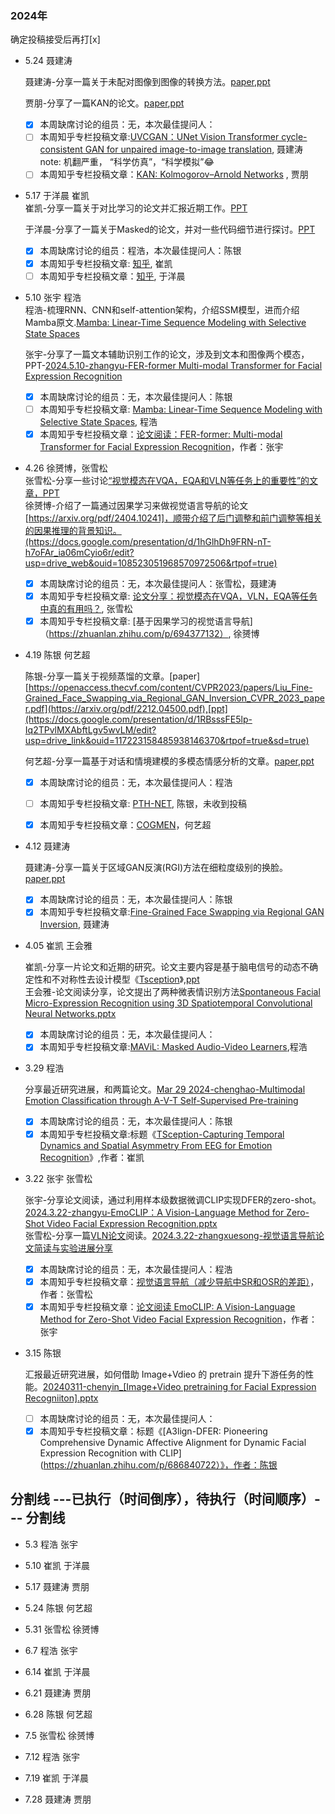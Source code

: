
### 2024年
确定投稿接受后再打[x]

- 5.24	聂建涛
  
  聂建涛-分享一篇关于未配对图像到图像的转换方法。[paper](https://openaccess.thecvf.com/content/WACV2023/papers/Torbunov_UVCGAN_UNet_Vision_Transformer_Cycle-Consistent_GAN_for_Unpaired_Image-to-Image_Translation_WACV_2023_paper.pdf),[ppt](https://docs.google.com/presentation/d/1TboboQMHXjPTiplZEZXLOhjKiql68sTc/edit#slide=id.p1)

  贾朋-分享了一篇KAN的论文。[paper](https://arxiv.org/html/2404.19756v1),[ppt](https://docs.google.com/presentation/d/1M1C9UOIrVSs4CR42GfBmOGQ7q9unCNFk/edit?usp=drive_link)

  - [x] 本周缺席讨论的组员：无，本次最佳提问人：
  - [ ] 本周知乎专栏投稿文章:[UVCGAN：UNet Vision Transformer cycle-consistent GAN for unpaired image-to-image translation](https://zhuanlan.zhihu.com/p/699968769), 聂建涛   note: 机翻严重， “科学仿真”，“科学模拟”😂
  - [ ] 本周知乎专栏投稿文章：[KAN: Kolmogorov–Arnold Networks](https://zhuanlan.zhihu.com/p/699939831) , 贾朋

- 5.17 于洋晨  崔凯\
  崔凯-分享一篇关于对比学习的论文并汇报近期工作。[PPT](https://docs.google.com/presentation/d/1I3aUK5ntGIGGEVg7OET9vYTDzxRtAPA9/edit#slide=id.p1)

  于洋晨-分享了一篇关于Masked的论文，并对一些代码细节进行探讨。[PPT](https://docs.google.com/presentation/d/1I3aUK5ntGIGGEVg7OET9vYTDzxRtAPA9/edit#slide=id.p1)
  
  - [x] 本周缺席讨论的组员：程浩，本次最佳提问人：陈银
  - [x] 本周知乎专栏投稿文章: [知乎](https://zhuanlan.zhihu.com/p/698099502), 崔凯
  - [ ] 本周知乎专栏投稿文章：[知乎](https://zhuanlan.zhihu.com/p/699582594), 于洋晨

- 5.10 张宇 程浩\
  程浩-梳理RNN、CNN和self-attention架构，介绍SSM模型，进而介绍Mamba原文.[Mamba: Linear-Time Sequence Modeling with Selective State Spaces](https://docs.google.com/presentation/d/1F0Co522rU__xKtRG7Zqe7NEAe36qqB4J/edit#slide=id.p1)

  张宇-分享了一篇文本辅助识别工作的论文，涉及到文本和图像两个模态，PPT-[2024.5.10-zhangyu-FER-former Multi-modal Transformer for Facial Expression Recognition](https://docs.google.com/presentation/d/15vC7855D_LFRTcQ8N1DpxB_z08ab0gHy/edit?usp=drive_link&ouid=105607574390576704351&rtpof=true&sd=true)
  
  - [x] 本周缺席讨论的组员：无，本次最佳提问人：陈银
  - [ ] 本周知乎专栏投稿文章: [Mamba: Linear-Time Sequence Modeling with Selective State Spaces](https://zhuanlan.zhihu.com/p/697357883), 程浩
  - [x] 本周知乎专栏投稿文章：[论文阅读：FER-former: Multi-modal Transformer for Facial Expression Recognition](https://zhuanlan.zhihu.com/p/696439106)，作者：张宇

- 4.26 徐赟博，张雪松   
  张雪松-分享一些讨论[“视觉模态在VQA，EQA和VLN等任务上的重要性”的文章，PPT](https://docs.google.com/presentation/d/11yrPMOLRm0U9azxm2Jb-WfHceKVcVEFG/edit?usp=drive_web&ouid=105694431737350823330&rtpof=true)   
  徐赟博-介绍了一篇通过因果学习来做视觉语言导航的论文[https://arxiv.org/pdf/2404.10241]，顺带介绍了后门调整和前门调整等相关的因果推理的背景知识。(https://docs.google.com/presentation/d/1hGlhDh9FRN-nT-h7oFAr_ia06mCyio6r/edit?usp=drive_web&ouid=108523051968570972506&rtpof=true)
  - [x] 本周缺席讨论的组员：无，本次最佳提问人：张雪松，聂建涛
  - [x] 本周知乎专栏投稿文章: [论文分享：视觉模态在VQA，VLN，EQA等任务中真的有用吗？](https://zhuanlan.zhihu.com/p/694329491), 张雪松
  - [x] 本周知乎专栏投稿文章: [基于因果学习的视觉语言导航]（https://zhuanlan.zhihu.com/p/694377132）, 徐赟博
  
- 4.19	陈银 何艺超
  
  陈银-分享一篇关于视频蒸馏的文章。[paper][https://openaccess.thecvf.com/content/CVPR2023/papers/Liu_Fine-Grained_Face_Swapping_via_Regional_GAN_Inversion_CVPR_2023_paper.pdf](https://arxiv.org/pdf/2212.04500.pdf),[ppt](https://docs.google.com/presentation/d/1RBsssFE5lp-Iq2TPvlMXAbftLgv5wvLM/edit?usp=drive_link&ouid=117223158485938146370&rtpof=true&sd=true)

  何艺超-分享一篇基于对话和情境建模的多模态情感分析的文章。[paper](https://arxiv.org/abs/2205.02455),[ppt](https://docs.google.com/presentation/d/1AL8QtHZo965MSr1Mhs6AvvgiAs-iifmP/edit#slide=id.p3)
  - [x] 本周缺席讨论的组员：无，本次最佳提问人：程浩
  - [ ] 本周知乎专栏投稿文章: [PTH-NET](https://zhuanlan.zhihu.com/p/693939726?), 陈银，未收到投稿
  - [x] 本周知乎专栏投稿文章：[COGMEN](https://zhuanlan.zhihu.com/p/692989727)，何艺超
 
      
- 4.12	聂建涛
  
  聂建涛-分享一篇关于区域GAN反演(RGI)方法在细粒度级别的换脸。[paper](https://openaccess.thecvf.com/content/CVPR2023/papers/Liu_Fine-Grained_Face_Swapping_via_Regional_GAN_Inversion_CVPR_2023_paper.pdf),[ppt](https://docs.google.com/presentation/d/18mptJJIrZ_3WrVLHL9qSd5Bf4XcPop8u/edit#slide=id.p5)

  - [x] 本周缺席讨论的组员：无，本次最佳提问人：陈银
  - [x] 本周知乎专栏投稿文章:[Fine-Grained Face Swapping via Regional GAN Inversion](https://zhuanlan.zhihu.com/p/693977227?), 聂建涛

- 4.05	崔凯 王会雅
  
  崔凯-分享一片论文和近期的研究。论文主要内容是基于脑电信号的动态不确定性和不对称性去设计模型《[Tsception](https://ieeexplore.ieee.org/stamp/stamp.jsp?arnumber=9762054)》,[ppt](https://docs.google.com/presentation/d/13yxf6I43vWx6IluOKf6ajXWniQ4kv8PR/edit#slide=id.p1)\
  王会雅-论文阅读分享，论文提出了两种微表情识别方法[Spontaneous Facial Micro-Expression Recognition using 3D Spatiotemporal Convolutional Neural Networks.pptx](https://docs.google.com/presentation/d/1rVP3C3CYJbvDkcPxy-fRLl9Yxp38Sblt/edit#slide=id.p1)

  - [x] 本周缺席讨论的组员：无，本次最佳提问人：
  - [x] 本周知乎专栏投稿文章:[MAViL: Masked Audio-Video Learners](https://zhuanlan.zhihu.com/p/690067209),程浩

- 3.29	程浩
  
  分享最近研究进展，和两篇论文。[Mar 29 2024-chenghao-Multimodal Emotion Classification through A-V-T Self-Supervised Pre-training](https://docs.google.com/presentation/d/1BCs9gJBQT6WDJNJvgFemcnAdVXwj420-/edit#slide=id.p1)
  - [x] 本周缺席讨论的组员：无，本次最佳提问人：陈银
  - [x] 本周知乎专栏投稿文章:标题《[TSception-Capturing Temporal Dynamics and Spatial Asymmetry From EEG for Emotion Recognition](https://zhuanlan.zhihu.com/p/689915437)》,作者：崔凯

- 3.22	张宇  张雪松

   张宇-分享论文阅读，通过利用样本级数据微调CLIP实现DFER的zero-shot。[2024.3.22-zhangyu-EmoCLIP：A Vision-Language Method for Zero-Shot Video Facial Expression Recognition.pptx](https://docs.google.com/presentation/d/1975ZbUKVx5SspaQMcvliktTzeW3Oj72H/edit#slide=id.p19)\
   张雪松-分享一篇[VLN论文](https://zhuanlan.zhihu.com/p/687858582)阅读。[2024.3.22-zhangxuesong-视觉语言导航论文简读与实验进展分享](https://docs.google.com/presentation/d/11n3r1AjDne3mC-SHHOa5dtCaxiVamIoD/edit#slide=id.p10)
  - [x] 本周缺席讨论的组员：无，本次最佳提问人：程浩
  - [x] 本周知乎专栏投稿文章：[视觉语言导航（减少导航中SR和OSR的差距）](https://zhuanlan.zhihu.com/p/687858582)，作者：张雪松
  - [x] 本周知乎专栏投稿文章：[论文阅读 EmoCLIP: A Vision-Language Method for Zero-Shot Video Facial Expression Recognition](https://zhuanlan.zhihu.com/p/688058784)，作者：张宇
                
- 3.15	陈银

  汇报最近研究进展，如何借助 Image+Vdieo 的 pretrain 提升下游任务的性能。[20240311-chenyin_[Image+Video pretraining for Facial Expression Recogniiton].pptx](https://docs.google.com/presentation/d/1Dz8lLmPg-xF-MkoRCYIs4Ug-gJk4tDBm/edit#slide=id.p23)
  - [ ] 本周缺席讨论的组员：无，本次最佳提问人：
  - [x] 本周知乎专栏投稿文章：标题《[A3lign-DFER: Pioneering Comprehensive Dynamic Affective Alignment for Dynamic Facial Expression Recognition with CLIP](https://zhuanlan.zhihu.com/p/686840722）》，作者：陈银
        
分割线 ---已执行（时间倒序），待执行（时间顺序）--- 分割线
---

  
  
-  5.3	程浩 张宇

-  5.10 崔凯 于洋晨
  
-  5.17	聂建涛 贾朋
  
-  5.24	陈银 何艺超
  
-  5.31	张雪松 徐赟博
  
-  6.7	程浩 张宇
  
-  6.14	崔凯 于洋晨
  
-  6.21	聂建涛 贾朋
  
-  6.28	陈银 何艺超
  
-  7.5	张雪松 徐赟博
  
-  7.12	程浩 张宇
  
-  7.19	崔凯 于洋晨
  
-  7.28	聂建涛 贾朋
